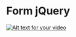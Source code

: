 # Form jQuery

[![Alt text for your video](https://img.youtube.com/vi/LeJJ7X2TFOc/0.jpg)](http://www.youtube.com/watch?v=LeJJ7X2TFOc)
